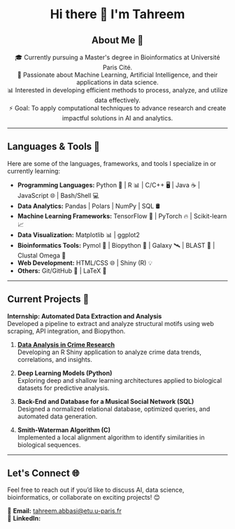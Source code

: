 <div align="center">

# Hi there 👋 I'm Tahreem 

## About Me 🌟

🎓 Currently pursuing a Master's degree in Bioinformatics at Université Paris Cité. <br>
🌱 Passionate about Machine Learning, Artificial Intelligence, and their applications in data science. <br>
📊 Interested in developing efficient methods to process, analyze, and utilize data effectively. <br>
⚡ Goal: To apply computational techniques to advance research and create impactful solutions in AI and analytics. <br>

</div>

---

## Languages & Tools 🚀

Here are some of the languages, frameworks, and tools I specialize in or currently learning:

- **Programming Languages:** Python 🐍 | R 📊 | C/C++ 🖥️ | Java ☕ | JavaScript 🌐 | Bash/Shell 💻  
- **Data Analytics:** Pandas | Polars | NumPy | SQL 🛢️
- **Machine Learning Frameworks:** TensorFlow 🧠 | PyTorch 🔥 | Scikit-learn 📈  
- **Data Visualization:** Matplotlib 📊 | ggplot2  
- **Bioinformatics Tools:** Pymol 🔬 | Biopython 🧬 | Galaxy 🛰️ | BLAST 🧪 | Clustal Omega 🔗 
- **Web Development:** HTML/CSS 🌐 | Shiny (R) 💡  
- **Others:** Git/GitHub 🌱 | LaTeX 📝 

---

## Current Projects 🔭

 **Internship: Automated Data Extraction and Analysis**  
   Developed a pipeline to extract and analyze structural motifs using web scraping, API integration, and Biopython.
   
1. **[Data Analysis in Crime Research](https://github.com/a-Tahreem/Crime-Data-Insights)**  
   Developing an R Shiny application to analyze crime data trends, correlations, and insights.

2. **Deep Learning Models (Python)**  
   Exploring deep and shallow learning architectures applied to biological datasets for predictive analysis.

3. **Back-End and Database for a Musical Social Network (SQL)**  
   Designed a normalized relational database, optimized queries, and automated data generation.

4. **Smith-Waterman Algorithm (C)**  
   Implemented a local alignment algorithm to identify similarities in biological sequences.


---

## Let's Connect 🌐

Feel free to reach out if you’d like to discuss AI, data science, bioinformatics, or collaborate on exciting projects! 😊

📩 **Email:** [tahreem.abbasi@etu.u-paris.fr](mailto:tahreem.abbasi@etu.u-paris.fr)  
💼 **LinkedIn:** 
